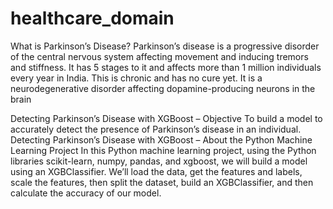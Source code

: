 # healthcare_domain

What is Parkinson’s Disease?
Parkinson’s disease is a progressive disorder of the central nervous system 
affecting movement and inducing tremors and stiffness. It has 5 stages to it and 
affects more than 1 million individuals every year in India. This is chronic and has 
no cure yet. It is a neurodegenerative disorder affecting dopamine-producing 
neurons in the brain

Detecting Parkinson’s Disease with XGBoost – Objective
To build a model to accurately detect the presence of Parkinson’s disease in an 
individual.
Detecting Parkinson’s Disease with XGBoost – About the Python Machine 
Learning Project
In this Python machine learning project, using the Python libraries scikit-learn, 
numpy, pandas, and xgboost, we will build a model using an XGBClassifier. We’ll 
load the data, get the features and labels, scale the features, then split the dataset, 
build an XGBClassifier, and then calculate the accuracy of our model.
